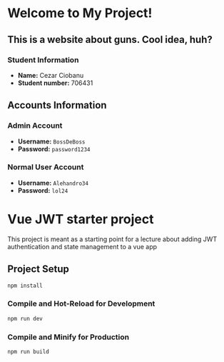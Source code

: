 # Welcome to My Project!

## This is a website about guns. Cool idea, huh?

### Student Information

- **Name:** Cezar Ciobanu
- **Student number:** 706431

## Accounts Information

### Admin Account

- **Username:** `BossDeBoss`
- **Password:** `password1234`

### Normal User Account

- **Username:** `Alehandro34`
- **Password:** `lol24`

# Vue JWT starter project

This project is meant as a starting point for a lecture about adding JWT authentication and state management to a vue app

## Project Setup

```sh
npm install
```

### Compile and Hot-Reload for Development

```sh
npm run dev
```

### Compile and Minify for Production

```sh
npm run build
```
